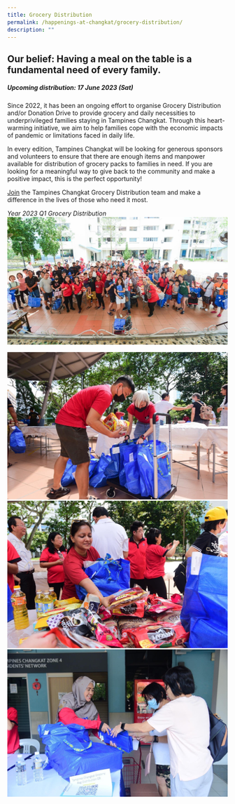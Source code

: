 ```yaml
---
title: Grocery Distribution
permalink: /happenings-at-changkat/grocery-distribution/
description: ""
---
```

## Our belief: Having a meal on the table is a fundamental need of every family. 

##### Upcoming distribution: 17 June 2023 (Sat) #####

Since 2022, it has been an ongoing effort to organise Grocery Distribution and/or Donation Drive to provide grocery and daily necessities to underprivileged families staying in Tampines Changkat. Through this heart-warming initiative, we aim to help families cope with the economic impacts of pandemic or limitations faced in daily life. 

In every edition, Tampines Changkat will be looking for generous sponsors and volunteers to ensure that there are enough items and manpower available for distribution of grocery packs to families in need. If you are looking for a meaningful way to give back to the community and make a positive impact, this is the perfect opportunity! 

[Join](https://form.gov.sg/63e61a35b1cf750011109bd7) the Tampines Changkat Grocery Distribution team and make a difference in the lives of those who need it most. 

*Year 2023 Q1 Grocery Distribution*
<img style="width:600px" src="/images/img-3678.JPG">


<img style="width:600px" src="/images/img-3504.JPG">


<img style="width:600px" src="/images/img-3679.JPG">


<img style="width:600px" src="/images/img-3680.JPG">